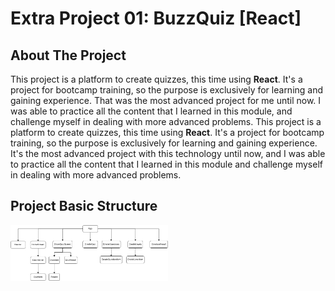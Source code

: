 # Extra Project 01: BuzzQuiz [React]


## About The Project

This project is a platform to create quizzes, this time using **React**. It's a project for bootcamp training, so the purpose is exclusively for learning and gaining experience. That was the most advanced project for me until now. I was able to practice all the content that I learned in this module, and challenge myself in dealing with more advanced problems. This project is a platform to create quizzes, this time using **React**. It's a project for bootcamp training, so the purpose is exclusively for learning and gaining experience. It's the most advanced project with this technology until now, and I was able to practice all the content that I learned in this module and challenge myself in dealing with more advanced problems.



## Project Basic Structure

<img align="left" width="50%" src="./src/img/BuzzQuizProject.drawio.png" alt="My project structure">  
